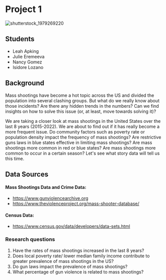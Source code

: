 # Project 1
![shutterstock_1979269220](https://user-images.githubusercontent.com/118202453/218768249-2747c41e-4658-462b-bc2a-e4af23f0b29d.jpg)

## Students
 - Leah Apking
 - Julie Eremeeva
 - Nancy Gomez
 - Isidore Lozano 
      
## Background 
Mass shootings have become a hot topic across the US and divided the population into several clashing groups. But what do we really know about those incidents? Are there any hidden trends in the numbers? Can we find insights on how to solve this issue (or, at least, move towards solving it)? 

We are taking a closer look at mass shootings in the United States over the last 8 years (2015-2022). We are about to find out if it has really become a more frequent issue. Do community factors such as poverty rate or population density impact the frequency of mass shootings? Are restrictive guns laws in blue states effective in limiting mass shootings? Are mass shootings more common in red or blue states? Are mass shootings more common to occur in a certain season? Let's see what story data will tell us this time. 

## Data Sources

#### Mass Shootings Data and Crime Data: 
   - https://www.gunviolencearchive.org 
   - https://www.theviolenceproject.org/mass-shooter-database/

#### Census Data: 
   - https://www.census.gov/data/developers/data-sets.html


### Research questions
  1. Have the rates of mass shootings increased in the last 8 years?
  2. Does local poverty rate/ lower median family income contribute to greater prevalence of mass shootings in the US?
  3. Do gun laws impact the prevalence of mass shootings?
  4. What percentage of gun violence is related to mass shootings?


